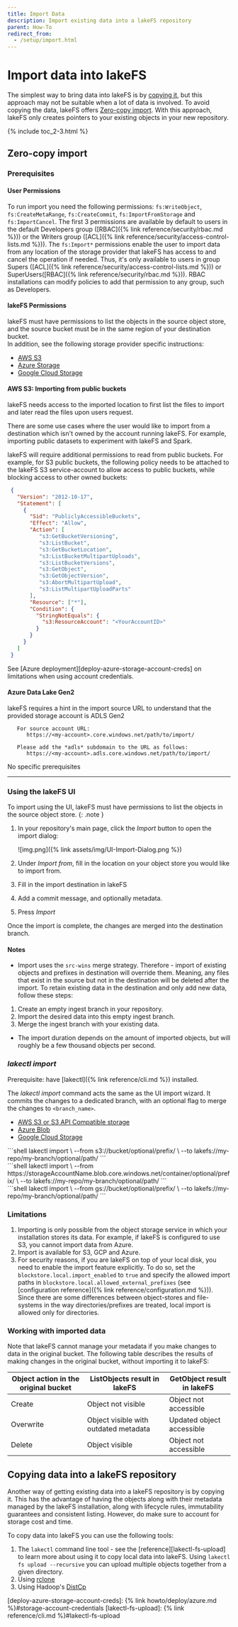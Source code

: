 ```yaml
---
title: Import Data
description: Import existing data into a lakeFS repository
parent: How-To
redirect_from: 
  - /setup/import.html
---
```


# Import data into lakeFS


The simplest way to bring data into lakeFS is by [copying it](#copying-data-into-a-lakefs-repository), but this approach may not be suitable when a lot of data is involved.
To avoid copying the data, lakeFS offers [Zero-copy import](#zero-copy-import). With this approach, lakeFS only creates pointers to your existing objects in your new repository.

{% include toc_2-3.html %}

## Zero-copy import

### Prerequisites

#### User Permissions

To run import you need the following permissions:
`fs:WriteObject`, `fs:CreateMetaRange`, `fs:CreateCommit`, `fs:ImportFromStorage` and `fs:ImportCancel`. 
The first 3 permissions are available by default to users in the default Developers group ([RBAC]({% link reference/security/rbac.md %})) or the 
Writers group ([ACL]({% link reference/security/access-control-lists.md %})). The `fs:Import*` permissions enable the user to import data from any location of the storage 
provider that lakeFS has access to and cancel the operation if needed. 
Thus, it's only available to users in group Supers ([ACL]({% link reference/security/access-control-lists.md %})) or SuperUsers([RBAC]({% link reference/security/rbac.md %})).
RBAC installations can modify policies to add that permission to any group, such as Developers.


#### lakeFS Permissions

lakeFS must have permissions to list the objects in the source object store,
and the source bucket must be in the same region of your destination bucket.  
In addition, see the following storage provider specific instructions:

<div class="tabs">
<ul>
  <li><a href="#aws-s3">AWS S3</a></li>
  <li><a href="#azure-storage">Azure Storage</a></li>
  <li><a href="#gcs">Google Cloud Storage</a></li>
</ul>
<div markdown="1" id="aws-s3">


#### AWS S3: Importing from public buckets

lakeFS needs access to the imported location to first list the files to import and later read the files upon users request.

There are some use cases where the user would like to import from a destination which isn't owned by the account running lakeFS.
For example, importing public datasets to experiment with lakeFS and Spark.

lakeFS will require additional permissions to read from public buckets. For example, for S3 public buckets,
the following policy needs to be attached to the lakeFS S3 service-account to allow access to public buckets, while blocking access to other owned buckets:

  ```json
   {
     "Version": "2012-10-17",
     "Statement": [
       {
         "Sid": "PubliclyAccessibleBuckets",
         "Effect": "Allow",
         "Action": [
            "s3:GetBucketVersioning",
            "s3:ListBucket",
            "s3:GetBucketLocation",
            "s3:ListBucketMultipartUploads",
            "s3:ListBucketVersions",
            "s3:GetObject",
            "s3:GetObjectVersion",
            "s3:AbortMultipartUpload",
            "s3:ListMultipartUploadParts"
         ],
         "Resource": ["*"],
         "Condition": {
           "StringNotEquals": {
             "s3:ResourceAccount": "<YourAccountID>"
           }
         }
       }
     ]
   }
   ```

</div>
<div markdown="1" id="azure-storage">
See [Azure deployment][deploy-azure-storage-account-creds] on limitations when using account credentials.

#### Azure Data Lake Gen2

lakeFS requires a hint in the import source URL to understand that the provided storage account is ADLS Gen2

```
   For source account URL:
      https://<my-account>.core.windows.net/path/to/import/

   Please add the *adls* subdomain to the URL as follows:
      https://<my-account>.adls.core.windows.net/path/to/import/
```

</div>
<div markdown="1" id="gcs">
No specific prerequisites
</div>
</div>

---

### Using the lakeFS UI

To import using the UI, lakeFS must have permissions to list the objects in the source object store.
{: .note }

1. In your repository's main page, click the _Import_ button to open the import dialog:

   ![img.png]({% link assets/img/UI-Import-Dialog.png %})

2. Under _Import from_, fill in the location on your object store you would like to import from.
3. Fill in the import destination in lakeFS 
4. Add a commit message, and optionally metadata.
5. Press _Import_

Once the import is complete, the changes are merged into the destination branch.

#### Notes

* Import uses the `src-wins` merge strategy. Therefore - import of existing objects and prefixes in destination will override them. 
Meaning, any files that exist in the source but not in the destination will be deleted after the import. 
To retain existing data in the destination and only add new data, follow these steps:

1. Create an empty ingest branch in your repository.
2. Import the desired data into this empty ingest branch.
3. Merge the ingest branch with your existing data.

* The import duration depends on the amount of imported objects, but will roughly be a few thousand objects per second.

### _lakectl import_

Prerequisite: have [lakectl]({% link reference/cli.md %}) installed.

The _lakectl import_ command acts the same as the UI import wizard. It commits the changes to a dedicated branch, with an optional
flag to merge the changes to `<branch_name>`.

<div class="tabs">
<ul>
  <li><a href="#import-tabs-1">AWS S3 or S3 API Compatible storage</a></li>
  <li><a href="#import-tabs-2">Azure Blob</a></li>
  <li><a href="#import-tabs-3">Google Cloud Storage</a></li>
</ul>
<div markdown="1" id="import-tabs-1">
```shell
lakectl import \
  --from s3://bucket/optional/prefix/ \
  --to lakefs://my-repo/my-branch/optional/path/
```
</div>
<div markdown="1" id="import-tabs-2">
```shell
lakectl import \
   --from https://storageAccountName.blob.core.windows.net/container/optional/prefix/ \
   --to lakefs://my-repo/my-branch/optional/path/
```
</div>
<div markdown="1" id="import-tabs-3">
```shell
lakectl import \
   --from gs://bucket/optional/prefix/ \
   --to lakefs://my-repo/my-branch/optional/path/
```
</div>
</div>

### Limitations

1. Importing is only possible from the object storage service in which your installation stores its data. For example, if lakeFS is configured to use S3, you cannot import data from Azure.
2. Import is available for S3, GCP and Azure.
3. For security reasons, if you are lakeFS on top of your local disk, you need to enable the import feature explicitly. 
   To do so, set the `blockstore.local.import_enabled` to `true` and specify the allowed import paths in `blockstore.local.allowed_external_prefixes` (see [configuration reference]({% link reference/configuration.md %})).
   Since there are some differences between object-stores and file-systems in the way directories/prefixes are treated, local import is allowed only for directories.

### Working with imported data

Note that lakeFS cannot manage your metadata if you make changes to data in the original bucket.
The following table describes the results of making changes in the original bucket, without importing it to lakeFS:

| Object action in the original bucket | ListObjects result in lakeFS                 | GetObject result in lakeFS |
|--------------------------------------|----------------------------------------------|----------------------------|
| Create                               | Object not visible                           | Object not accessible      |
| Overwrite                            | Object visible with outdated metadata        | Updated object accessible  |
| Delete                               | Object visible                               | Object not accessible      |

## Copying data into a lakeFS repository

Another way of getting existing data into a lakeFS repository is by copying it. This has the advantage of having the objects along with their metadata managed by the lakeFS installation, along with lifecycle rules, immutability guarantees and consistent listing. However, do make sure to account for storage cost and time.

To copy data into lakeFS you can use the following tools:

1. The `lakectl` command line tool - see the [reference][lakectl-fs-upload] to learn more about using it to copy local data into lakeFS. Using `lakectl fs upload --recursive` you can upload multiple objects together from a given directory.
1. Using [rclone](./copying.md#using-rclone)
1. Using Hadoop's [DistCp](./copying.md#using-distcp)

[deploy-azure-storage-account-creds]:  {% link howto/deploy/azure.md %}#storage-account-credentials
[lakectl-fs-upload]:  {% link reference/cli.md %}#lakectl-fs-upload
